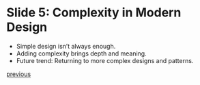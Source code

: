# Slide 5: Complexity in Modern Design
- Simple design isn’t always enough.
- Adding complexity brings depth and meaning.
- Future trend: Returning to more complex designs and patterns.

[previous](/Slide04.md)
